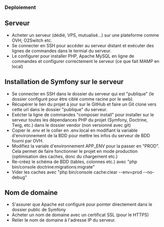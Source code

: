 ﻿### Deploiement

## Serveur
- Acheter un serveur (dédié, VPS, mutualisé...) sur une plateforme comme OVH, O2Switch etc.
- Se connecter en SSH pour accéder au serveur distant et exécuter des lignes de commandes dans le termial du serveur.
- Le configurer pour installer PHP, Apache MySQL en ligne de commandes et configurer correctement le serveur (ce que fait MAMP en local)

## Installation de Symfony sur le serveur
- Se connecter en SSH dans le dossier du serveur qui est "publique" (le dossier configuré pour être ciblé comme racine por le web).
- Récupérer le lien du projet à jour sur le GitHub et faire un Git clone vers cette url dans le dossier "publique" du serveur.
- Exécter la ligne de commandes "composer install" pour installer sur le serveur toutes les dépendances PHP du projet (Symfony, Doctrine, Twig, etc.) dans le dossier vendor (non versionné avec git)
- Copier le .env et le coller en .env.local en modifiant la variable d'environnement de la BDD pour mettre les infos du serveur de BDD fourni par OVH.
- Modifiez la variale d'environnement APP_ENV pour la passer en "PROD". Cela permet de faire fonctionner le projet en mode production (optimisation des caches, donc du chargement etc.)
- Re-créez le schéma de BDD (tables, colonnes etc.) avec "php bin/console doctrine:migrations:migrate"
- Vider les caches avec "php bin/console cache:clear --env=prod --no-debug"

## Nom de domaine
- S'assurer que Apache est configuré pour pointer directement dans le dossier public de Symfony
- Acheter un nom de domaine avec un certificat SSL (pour le HTTPS)
- Relier le nom de domaine à l'adresse IP du serveur.
   
 
